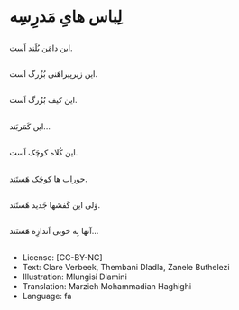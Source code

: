 # لِباس هایِ مَدرِسِه

##
این دامَن بُلَند اَست.

##
این زیرپیراهَنی بُزُرگ اَست.

##
این کیف بُزُرگ اَست.

##
این کَمَربَند...

##
این کُلاه کوچَک اَست.

##
جوراب ها کوچَک هَستَند.

##
وَلی این کَفشها جَدید هَستَند.

##
آنها بِه خوبی اَندازِه هَستَند...

##
* License: [CC-BY-NC]
* Text: Clare Verbeek, Thembani Dladla, Zanele Buthelezi
* Illustration: Mlungisi Dlamini
* Translation: Marzieh Mohammadian Haghighi
* Language: fa
